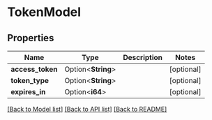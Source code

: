 # TokenModel

## Properties

Name | Type | Description | Notes
------------ | ------------- | ------------- | -------------
**access_token** | Option<**String**> |  | [optional]
**token_type** | Option<**String**> |  | [optional]
**expires_in** | Option<**i64**> |  | [optional]

[[Back to Model list]](../README.md#documentation-for-models) [[Back to API list]](../README.md#documentation-for-api-endpoints) [[Back to README]](../README.md)


